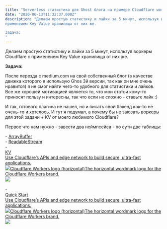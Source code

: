 ```yaml
---
title: "Serverless статистика для Ghost блога на примере Cloudflare workers + KV за 5 минут"
date: "2020-06-13T11:32:37.000Z"
description: "Делаем простую статистику и лайки за 5 минут, используя воркеры Cloudflare с
применеием Key Value хранилища от них же.

Задача:
"
---
```


<p>Делаем простую статистику и лайки за 5 минут, используя воркеры Cloudflare с применеием Key Value хранилища от них же.</p><p><strong>Задача:</strong></p><p>После перезда с medium.com на свой собственный блог (в качестве движка которого я использую Ghos 3й версии, так как он мне очень нравится) я не смог найти чего-то удобного для статистики и лайков. Все же хорошей мотивацией является то, что мои статьи кому-то приносят пользу и интересны, так что если не сложно - ставьте лайк :)</p><p>И так, готового плагина не нашел, но и писать свой бэкенд как-то не очень-то и хотелось. И тут я подумал, а почему бы не заюзать воркеры для этой задачи + KV от моего любимого Cloudflare?</p><p>Первое что нам нужно - завести два неймпсейса - по сути две таблицы:</p>- <a href="https://developer.mozilla.org/en-US/docs/Web/JavaScript/Reference/Global_Objects/ArrayBuffer">ArrayBuffer</a> <br/>
- <a href="https://developer.mozilla.org/en-US/docs/Web/API/ReadableStream">ReadableStream</a> <br/>
- <a class="kg-bookmark-container" href="https://developers.cloudflare.com/workers/reference/apis/kv/"><div class="kg-bookmark-content"><div class="kg-bookmark-title">KV</div><div class="kg-bookmark-description">Use Cloudflare’s APIs and edge network to build secure, ultra-fast applications.</div><div class="kg-bookmark-metadata"><img class="kg-bookmark-icon" src="https://www.cloudflare.com/img/favicon/apple-touch-icon.png"><span class="kg-bookmark-publisher">Cloudflare Workers logo (horizontal)The horizontal wordmark logo for the Cloudflare Workers brand.</span></div></div><div class="kg-bookmark-thumbnail"><img src="https://developers.cloudflare.com/workers/svg/github.svg"></div></a> <br/>
- <a class="kg-bookmark-container" href="https://developers.cloudflare.com/workers/quickstart"><div class="kg-bookmark-content"><div class="kg-bookmark-title">Quick Start</div><div class="kg-bookmark-description">Use Cloudflare’s APIs and edge network to build secure, ultra-fast applications.</div><div class="kg-bookmark-metadata"><img class="kg-bookmark-icon" src="https://www.cloudflare.com/img/favicon/apple-touch-icon.png"><span class="kg-bookmark-publisher">Cloudflare Workers logo (horizontal)The horizontal wordmark logo for the Cloudflare Workers brand.</span></div></div><div class="kg-bookmark-thumbnail"><img src="https://developers.cloudflare.com/workers/svg/github.svg"></div></a> <br/>


